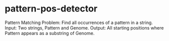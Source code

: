 pattern-pos-detector
====================
Pattern Matching Problem: Find all occurrences of a pattern in a string.
Input: Two strings, Pattern and Genome.
Output: All starting positions where Pattern appears as a substring of Genome.
